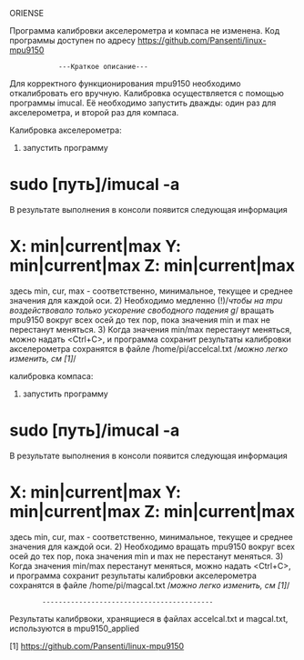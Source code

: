 ORIENSE

Программа калибровки акселерометра и компаса не изменена. 
Код программы доступен по адресу https://github.com/Pansenti/linux-mpu9150

                            
				---Краткое описание---

Для корректного функционирования mpu9150 необходимо откалибровать его вручную.
Калибровка осуществляется с помощью программы imucal. Её необходимо запустить
дважды: один раз для акселерометра, и второй раз для компаса.

Калибровка акселерометра: 
1) запустить программу 
#	sudo [путь]/imucal -a
В результате выполнения в консоли появится следующая информация
#	X: min|current|max	Y: min|current|max	Z: min|current|max
здесь min, cur, max - соответственно, минимальное, текущее и среднее значения для каждой оси.
2) Необходимо медленно (!)/*чтобы на mpu воздействовало только ускорение свободного падения g*/
вращать mpu9150 вокруг всех осей до тех пор, пока значения min и max не перестанут меняться.
3) Когда значения min/max перестанут меняться, можно надать <Ctrl+C>, и программа сохранит результаты
калибровки акселерометра сохранятся в файле /home/pi/accelcal.txt /*можно легко изменить, см [1]*/

калибровка компаса:
1) запустить программу 
#	sudo [путь]/imucal -a
В результате выполнения в консоли появится следующая информация
#	X: min|current|max	Y: min|current|max	Z: min|current|max
здесь min, cur, max - соответственно, минимальное, текущее и среднее значения для каждой оси.
2) Необходимо вращать mpu9150 вокруг всех осей до тех пор, пока значения min и max не 
перестанут меняться.
3) Когда значения min/max перестанут меняться, можно надать <Ctrl+C>, и программа сохранит результаты
калибровки акселерометра сохранятся в файле /home/pi/magcal.txt /*можно легко изменить, см [1]*/

			------------------------------------------

Результаты калибрвоки, хранящиеся в файлах accelcal.txt и magcal.txt, используются в mpu9150_applied

[1] https://github.com/Pansenti/linux-mpu9150